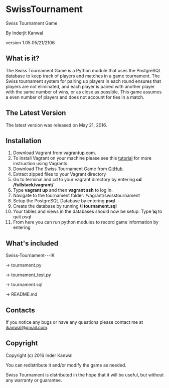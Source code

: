 # SwissTournament
Swiss Tournament Game

By Inderjit Kanwal

version 1.05   05/21/2106

What is it?
-----------

The Swiss Tournament Game is a Python module that uses the PostgreSQL database to keep track of players and matches in a game tournament. The Swiss tournament system for pairing up players in each round ensures that players are not eliminated, and each player is paired with another player with the same number of wins, or as close as possible. This game assumes a even number of players and does not account for ties in a match. 

The Latest Version
------------------
The latest version was released on May 21, 2016.


Installation
------------

1. Download Vagrant from vagrantup.com. 
2. To install Vagrant on your machine please see this [tutorial](https://www.udacity.com/wiki/ud197/install-vagrant) for more instruction using Vagrants. 
3. Download The Swiss Tournament Game from [GitHub](https://github.com/introto/Swiss-Tournament---IK).
4. Extract zipped files to your Vagrant directory
5. Go to terminal and cd to your vagrant directory by entering **cd /fullstack/vagrant/**
6. Type **vagrant up**  and then **vagrant ssh** to log in.
7. Navigate to the tournament folder: /vagrant/swisstournament
8. Setup the PostgreSQL Database by entering **psql**
9. Create the database by running **\i tournament.sql**
10. Your tables and views in the databases should now be setup. Type **\q** to quit psql
11. From here you can run python modules to record game information by entering 


What's included
--------
  Swiss-Tournament---IK
  
  -> tournament.py
  
  -> tournament_test.py
  
  -> tournament.sql
  
  -> README.md


Contacts
--------

If you notice any bugs or have any questions please contact me at ikanwal@gmail.com. 


Copyright
--------

Copyright (c) 2016 Inder Kanwal

You can redistribute it and/or modify the game as needed.

Swiss Tournament is distributed in the hope that it will be useful, but without any warranty or guarantee.
